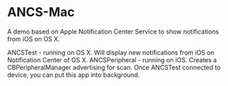 ANCS-Mac
========

A demo based on Apple Notification Center Service to show notifications from iOS on OS X.

ANCSTest - running on OS X. Will display new notifications from iOS on Notification Center of OS X.
ANCSPeripheral - running on iOS. Creates a CBPeripheralManager advertising for scan. Once ANCSTest connected to device, you can put this app into background.

